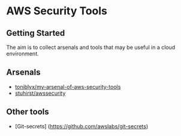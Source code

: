 # AWS Security Tools

## Getting Started

The aim is to collect arsenals and tools that may be useful in a cloud environment.

## Arsenals
 
* [toniblyx/my-arsenal-of-aws-security-tools](https://github.com/toniblyx/my-arsenal-of-aws-security-tools)
* [stuhirst/awssecurity](https://github.com/stuhirst/awssecurity/blob/master/arsenal.md)

## Other tools

* [Git-secrets] (https://github.com/awslabs/git-secrets)
